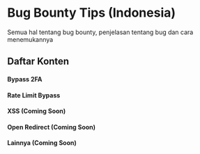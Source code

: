 # Bug Bounty Tips (Indonesia)
Semua hal tentang bug bounty, penjelasan tentang bug dan cara menemukannya

## Daftar Konten 

#### Bypass 2FA
#### Rate Limit Bypass
#### XSS **(Coming Soon)**
#### Open Redirect **(Coming Soon)**
#### Lainnya **(Coming Soon)**




